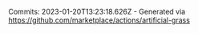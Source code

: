 Commits: 2023-01-20T13:23:18.626Z - Generated via https://github.com/marketplace/actions/artificial-grass
<br>
